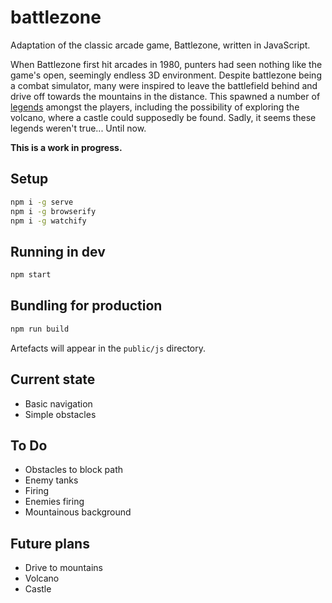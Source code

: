 # battlezone
Adaptation of the classic arcade game, Battlezone, written in JavaScript.

When Battlezone first hit arcades in 1980, punters had seen nothing like
the game's open, seemingly endless 3D environment. Despite battlezone being
a combat simulator, many were inspired to leave the battlefield behind
and drive off towards the mountains in the distance. This spawned a number of
[legends](http://www.recroom-amusements.com/aboutbattlezone.htm) amongst the players,
including the possibility of exploring the volcano, where a castle could supposedly
be found. Sadly, it seems these legends weren't true... Until now.

**This is a work in progress.**

## Setup

```bash
npm i -g serve
npm i -g browserify
npm i -g watchify
```

## Running in dev

```bash
npm start
```

## Bundling for production

```bash
npm run build
```

Artefacts will appear in the `public/js` directory.

## Current state

* Basic navigation
* Simple obstacles

## To Do

* Obstacles to block path
* Enemy tanks
* Firing
* Enemies firing
* Mountainous background

## Future plans

* Drive to mountains
* Volcano
* Castle
